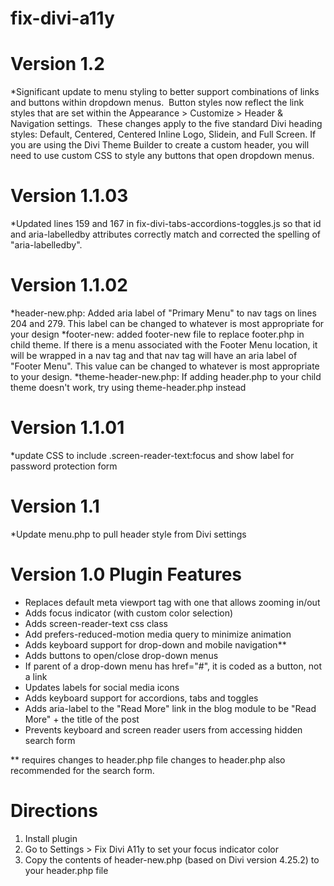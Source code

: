 # fix-divi-a11y

Version 1.2
======================================
*Significant update to menu styling to better support combinations of links and buttons within dropdown menus.  Button styles now reflect the link styles that are set within the Appearance > Customize > Header & Navigation settings.  These changes apply to the five standard Divi heading styles: Default, Centered, Centered Inline Logo, Slidein, and Full Screen. If you are using the Divi Theme Builder to create a custom header, you will need to use custom CSS to style any buttons that open dropdown menus.

Version 1.1.03
======================================
*Updated lines 159 and 167 in fix-divi-tabs-accordions-toggles.js so that id and aria-labelledby attributes correctly match and corrected the spelling of "aria-labelledby".

Version 1.1.02
======================================
*header-new.php: Added aria label of "Primary Menu" to nav tags on lines 204 and 279.  This label can be changed to whatever is most appropriate for your design
*footer-new: added footer-new file to replace footer.php in child theme.  If there is a menu associated with the Footer Menu location, it will be wrapped in a nav tag and that nav tag will have an aria label of "Footer Menu".  This value can be changed to whatever is most appropriate to your design.
*theme-header-new.php: If adding header.php to your child theme doesn't work, try using theme-header.php instead

Version 1.1.01
======================================
*update CSS to include .screen-reader-text:focus and show label for password protection form

Version 1.1
=======================================
*Update menu.php to pull header style from Divi settings

Version 1.0 Plugin Features
=========================================
* Replaces default meta viewport tag with one that allows zooming in/out
* Adds focus indicator (with custom color selection)
* Adds screen-reader-text css class
* Add prefers-reduced-motion media query to minimize animation
* Adds keyboard support for drop-down and mobile navigation**
* Adds buttons to open/close drop-down menus
* If parent of a drop-down menu has href="#", it is coded as a button, not a link
* Updates labels for social media icons
* Adds keyboard support for accordions, tabs and toggles
* Adds aria-label to the "Read More" link in the blog module to be "Read More" + the title of the post
* Prevents keyboard and screen reader users from accessing hidden search form

** requires changes to header.php file
changes to header.php also recommended for the search form.


Directions
====================================================
1. Install plugin
2. Go to Settings > Fix Divi A11y to set your focus indicator color
3. Copy the contents of header-new.php (based on Divi version 4.25.2) to your header.php file
